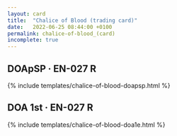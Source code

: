 ```yaml
---
layout: card
title:  "Chalice of Blood (trading card)"
date:   2022-06-25 08:44:00 +0100
permalink: chalice-of-blood_(card)
incomplete: true
---
```


## DOApSP &middot; EN-027 R

{% include templates/chalice-of-blood-doapsp.html %}


## DOA 1st &middot; EN-027 R

{% include templates/chalice-of-blood-doa1e.html %}
